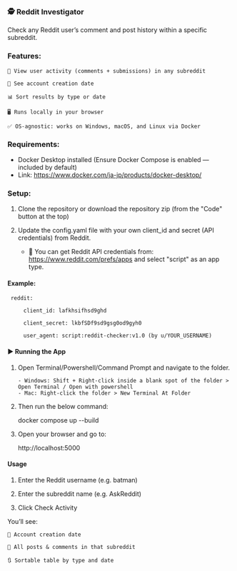 ### 🕵️ Reddit Investigator

Check any Reddit user’s comment and post history within a specific subreddit.

### Features:

    🔎 View user activity (comments + submissions) in any subreddit

    📅 See account creation date

    📊 Sort results by type or date

    🖥️ Runs locally in your browser

    ✅ OS-agnostic: works on Windows, macOS, and Linux via Docker

### Requirements:

- Docker Desktop installed
  (Ensure Docker Compose is enabled — included by default)
- Link: https://www.docker.com/ja-jp/products/docker-desktop/

### Setup: 

1. Clone the repository or download the repository zip (from the "Code" button at the top)

2. Update the config.yaml file with your own client_id and secret (API credentials) from Reddit.
    -  🔐 You can get Reddit API credentials from: https://www.reddit.com/prefs/apps and select "script" as an app type.

#### Example:


     reddit:
 
         client_id: lafkhsifhsd9ghd
         
         client_secret: lkbfSDf9sd9gsg0od9gyh0
         
         user_agent: script:reddit-checker:v1.0 (by u/YOUR_USERNAME)
     

    

#### ▶️ Running the App

1. Open Terminal/Powershell/Command Prompt and navigate to the folder.
   
       - Windows: Shift + Right-click inside a blank spot of the folder > Open Terminal / Open with powershell
       - Mac: Right-click the folder > New Terminal At Folder

3. Then run the below command:

    docker compose up --build


4. Open your browser and go to:

    http://localhost:5000

#### Usage

1. Enter the Reddit username (e.g. batman)

2. Enter the subreddit name (e.g. AskReddit)

3. Click Check Activity


   


You’ll see:

    📅 Account creation date

    📄 All posts & comments in that subreddit

    🔃 Sortable table by type and date



